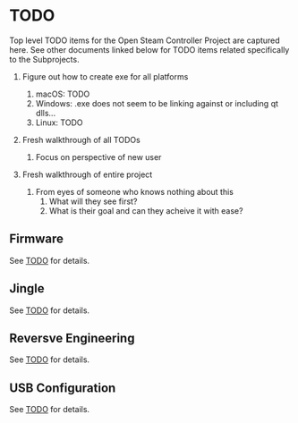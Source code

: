 # TODO

Top level TODO items for the Open Steam Controller Project are captured 
 here. See other documents linked below for TODO items related specifically to 
 the Subprojects.

1. Figure out how to create exe for all platforms
    1. macOS: TODO
    1. Windows: .exe does not seem to be linking against or including qt dlls...
    1. Linux: TODO

1. Fresh walkthrough of all TODOs
    1. Focus on perspective of new user
1. Fresh walkthrough of entire project
    1. From eyes of someone who knows nothing about this
        1. What will they see first?
        1. What is their goal and can they acheive it with ease?

## Firmware

See [TODO](./Firmware/TODO.md) for details.

## Jingle

See [TODO](./Jingle/TODO.md) for details.

## Reversve Engineering

See [TODO](./ReverseEngineering/TODO.md) for details.

## USB Configuration

See [TODO](./UsbConfiguration/TODO.md) for details.

